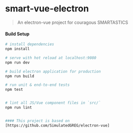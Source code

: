 # smart-vue-electron

> An electron-vue project for couragous SMARTASTICS

#### Build Setup

``` bash
# install dependencies
npm install

# serve with hot reload at localhost:9080
npm run dev

# build electron application for production
npm run build

# run unit & end-to-end tests
npm test


# lint all JS/Vue component files in `src/`
npm run lint


#### This project is based on 
[https://github.com/SimulatedGREG/electron-vue]
